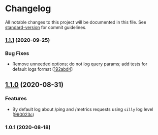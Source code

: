 # Changelog

All notable changes to this project will be documented in this file. See [standard-version](https://github.com/conventional-changelog/standard-version) for commit guidelines.

### [1.1.1](https://github.com/ailohq/koa-logger-middleware/compare/v1.1.0...v1.1.1) (2020-09-25)


### Bug Fixes

* Remove unneeded options; do not log query params; add tests for default logs format ([192abd4](https://github.com/ailohq/koa-logger-middleware/commit/192abd4805e59724b28209fc59ea1648d6a4c38f))

## [1.1.0](https://github.com/ailohq/koa-logger-middleware/compare/v1.0.1...v1.1.0) (2020-08-31)


### Features

* By default log about /ping and /metrics requests using `silly` log level ([990023c](https://github.com/ailohq/koa-logger-middleware/commit/990023c0348f848b67431ee151221e6400fa65d8))

### 1.0.1 (2020-08-18)
